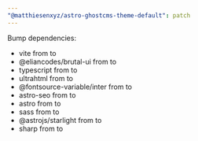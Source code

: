 ```yaml
---
"@matthiesenxyz/astro-ghostcms-theme-default": patch
---
```


Bump dependencies:

- vite from to
- @eliancodes/brutal-ui from to
- typescript from to
- ultrahtml from to
- @fontsource-variable/inter from to
- astro-seo from to
- astro from to
- sass from to
- @astrojs/starlight from to
- sharp from to
